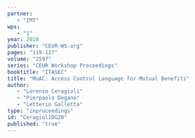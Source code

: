 ```yaml
---
partner: 
   - "IMT"
wps: 
   - "1"
year: 2020
publisher: "CEUR-WS.org"
pages: "119-127"
volume: "2597"
series: "CEUR Workshop Proceedings"
booktitle: "ITASEC"
title: "MuAC: Access Control Language for Mutual Benefits"
author: 
   - "Lorenzo Ceragioli"
   - "Pierpaolo Degano"
   - "Letterio Galletta"
type: "inproceedings"
id: "CeragioliDG20"
published: "true"
---
```


